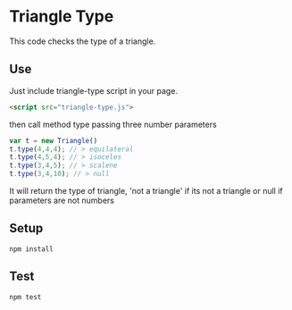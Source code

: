 # Triangle Type

This code checks the type of a triangle.

## Use

Just include triangle-type script in your page.
```html
<script src="triangle-type.js">
```

then call method type passing three number parameters
```javascript
var t = new Triangle()
t.type(4,4,4); // > equilateral
t.type(4,5,4); // > isoceles
t.type(3,4,5); // > scalene
t.type(3,4,10); // > null
```
It will return the type of triangle, 'not a triangle' if its not a triangle or null if parameters are not numbers


## Setup 
```shell
npm install
```

## Test
```shell
npm test
```